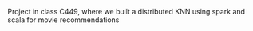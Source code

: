 Project in class C449, where we built a distributed KNN using spark and scala for movie recommendations
